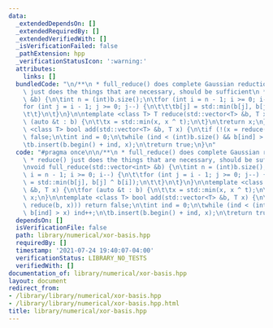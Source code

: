 ```yaml
---
data:
  _extendedDependsOn: []
  _extendedRequiredBy: []
  _extendedVerifiedWith: []
  _isVerificationFailed: false
  _pathExtension: hpp
  _verificationStatusIcon: ':warning:'
  attributes:
    links: []
  bundledCode: "\n/**\n * full_reduce() does complete Gaussian reduction\n * reduce()\
    \ just does the things that are necessary, should be sufficient\n */\n\nvoid full_reduce(std::vector<int>\
    \ &b) {\n\tint n = (int)b.size();\n\tfor (int i = n - 1; i >= 0; i--) {\n\t\t\
    for (int j = i - 1; j >= 0; j--) {\n\t\t\tb[j] = std::min(b[j], b[j] ^ b[i]);\n\
    \t\t}\n\t}\n}\n\ntemplate <class T> T reduce(std::vector<T> &b, T x) {\n\tfor\
    \ (auto &t : b) {\n\t\tx = std::min(x, x ^ t);\n\t}\n\treturn x;\n}\n\ntemplate\
    \ <class T> bool add(std::vector<T> &b, T x) {\n\tif (!(x = reduce(b, x))) return\
    \ false;\n\tint ind = 0;\n\twhile (ind < (int)b.size() && b[ind] > x) ind++;\n\
    \tb.insert(b.begin() + ind, x);\n\treturn true;\n}\n"
  code: "#pragma once\n\n/**\n * full_reduce() does complete Gaussian reduction\n\
    \ * reduce() just does the things that are necessary, should be sufficient\n */\n\
    \nvoid full_reduce(std::vector<int> &b) {\n\tint n = (int)b.size();\n\tfor (int\
    \ i = n - 1; i >= 0; i--) {\n\t\tfor (int j = i - 1; j >= 0; j--) {\n\t\t\tb[j]\
    \ = std::min(b[j], b[j] ^ b[i]);\n\t\t}\n\t}\n}\n\ntemplate <class T> T reduce(std::vector<T>\
    \ &b, T x) {\n\tfor (auto &t : b) {\n\t\tx = std::min(x, x ^ t);\n\t}\n\treturn\
    \ x;\n}\n\ntemplate <class T> bool add(std::vector<T> &b, T x) {\n\tif (!(x =\
    \ reduce(b, x))) return false;\n\tint ind = 0;\n\twhile (ind < (int)b.size() &&\
    \ b[ind] > x) ind++;\n\tb.insert(b.begin() + ind, x);\n\treturn true;\n}"
  dependsOn: []
  isVerificationFile: false
  path: library/numerical/xor-basis.hpp
  requiredBy: []
  timestamp: '2021-07-24 19:40:07-04:00'
  verificationStatus: LIBRARY_NO_TESTS
  verifiedWith: []
documentation_of: library/numerical/xor-basis.hpp
layout: document
redirect_from:
- /library/library/numerical/xor-basis.hpp
- /library/library/numerical/xor-basis.hpp.html
title: library/numerical/xor-basis.hpp
---
```

